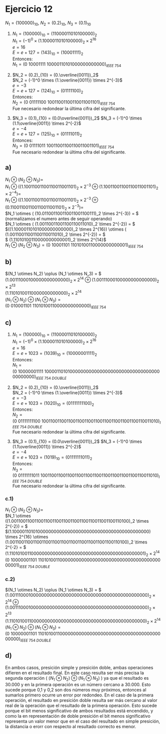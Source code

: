 

# Ejercicio 12

$N_1 = (100000)_{10},\ N_2 = (0.2)_{10},\ N_3 = (0.1)_{10}$  
  



1.  $N_1 = (100000)_{10} = (11000011010100000)_2$  
    $N_1 = (-1)^0 \times (1.1000011010100000)_2 \times 2^{16}$  
    $e = 16$  
    $E = e + 127 = (143)_{10} = (10001111)_2$  
    Entonces:  
    $N_1 = (0\ 10001111\ 10000110101000000000000)_{IEEE\ 754}$

2.  $N_2 = (0.2)_{10} = (0.\overline{0011})_2$  
    $N_2 = (-1)^0 \times (1.\overline{0011}) \times 2^{-3}$  
    $e = -3$  
    $E = e + 127 = (124)_{10} = (01111100)_2$  
    Entonces:  
    $N_2 = (0\ 01111100\ 10011001100110011001101)_{IEEE\ 754}$  
    Fue necesario redondear la última cifra del significante.

3.  $N_3 = (0.1)_{10} = (0.0\overline{0011})_2$
    $N_3 = (-1)^0 \times (1.1\overline{0011}) \times 2^{-2}$  
    $e = -4$  
    $E = e + 127 = (125)_{10} = (01111011)_2$  
    Entonces:  
    $N_3 = (0\ 01111011\ 10011001100110011001101)_{IEEE\ 754}$  
    Fue necesario redondear la última cifra del significante.

## a)

$N_1 \otimes (N_2 \oplus N_3) =$  
$N_1 \otimes ((1.10011001100110011001101)_2 \times 2^{-3} \oplus (1.10011001100110011001101)_2 \times 2^{-4}) =$  
$N_1 \otimes ((1.10011001100110011001101)_2 \times 2^{-3} \oplus (0.110011001100110011001101)_2 \times 2^{-3}) =$  
$N_1 \otimes ( (10.011001100110011001100111)_2 \times 2^{-3}) = $  
(normalizamos el numero antes de seguir operando)  
$N_1 \otimes ( (1.00110011001100110011010)_2 \times 2^{-2}) = $   
$((1.10000110101000000000000)_2 \times 2^{16}) \otimes ( (1.00110011001100110011010)_2 \times 2^{-2}) = $  
$ (1.11010100110000000000001)_2 \times 2^{14}$  
$N_1 \otimes (N_2 \oplus N_3) = (0\ 10001101 \ 11010100110000000000001)_{IEEE\ 754}$  


## b)

$(N_1 \otimes N_2) \oplus (N_1 \otimes N_3) = $  
$(1.00111000100000000000000)_2 \times 2^{14} \oplus (1.00111000100000000000000)_2 \times 2^{13}$  
$(1.11010100110000000000000)_2 \times 2^{14}$  
$(N_1 \otimes N_2) \oplus (N_1 \otimes N_3) = (0\ 010001101\ 11010100110000000000000)_{IEEE\ 754}$  

## c)

 1. $N_1 = (100000)_{10} = (11000011010100000)_2$  
    $N_1 = (-1)^0 \times (1.1000011010100000)_2 \times 2^{16}$  
    $e = 16$  
    $E = e + 1023 = (1039)_{10} = (10000001111)_2$  
    Entonces:  
    $N_1 = (0\ 10000001111\ 1000011010100000000000000000000000000000000000000000)_{IEEE\ 754\ DOUBLE}$

  2. $N_2 = (0.2)_{10} = (0.\overline{0011})_2$  
    $N_2 = (-1)^0 \times (1.\overline{0011}) \times 2^{-3}$  
    $e = -3$  
    $E = e + 1023 = (1020)_{10} = (01111111100)_2$  
    Entonces:  
    $N_2 = (0\ 01111111100\ 1001100110011001100110011001100110011001100110011010)_{IEEE\ 754\ DOUBLE}$  
    Fue necesario redondear la última cifra del significante.

3.  $N_3 = (0.1)_{10} = (0.0\overline{0011})_2$
    $N_3 = (-1)^0 \times (1.1\overline{0011}) \times 2^{-2}$  
    $e = -4$  
    $E = e + 1023 = (1019)_{10} = (01111111011)_2$  
    Entonces:  
    $N_3 = (0\ 01111111011\ 1001100110011001100110011001100110011001100110011010)_{IEEE\ 754\ DOUBLE}$  
    Fue necesario redondear la última cifra del significante.

### c.1)

$N_1 \otimes (N_2 \oplus N_3) =$  
$N_1 \otimes ((1.0011001100110011001100110011001100110011001100110100)_2 \times 2^{-2}) = $  
$(1.1000011010100000000000000000000000000000000000000000) \times 2^{16} \otimes (1.0011001100110011001100110011001100110011001100110100)_2 \times 2^{-2} = $  
$(1.1101010011000000000000000000000000000000000000000001)_2 \times 2^{14}$  
$(0\ 10000001101\ 1101010011000000000000000000000000000000000000000001)_{IEEE\ 754\ DOUBLE}$

### c.2)

$(N_1 \otimes N_2) \oplus (N_1 \otimes N_3) = $  
$(1.0011100010000000000000000000000000000000000000000000)_2 \times 2^{14} \oplus (1.0011100010000000000000000000000000000000000000000000)_2 \times 2^{13}$  
$(1.1101010011000000000000000000000000000000000000000000)_2 \times 2^{14}$  
$(N_1 \otimes N_2) \oplus (N_1 \otimes N_3) = (0\ 10000001101\ 1101010011000000000000000000000000000000000000000000)_{IEEE\ 754\ DOUBLE}$

## d)

En ambos casos, presición simple y presición doble, ambas operaciones difieren en el resultado final. En este caso resulta ser más precisa la segunda operación ( $(N_1 \otimes N_2) \oplus (N_1 \otimes N_3)$ ) ya que el resultado es 30.000 y en la primera operación es un número cercano a 30.000. Esto sucede porque 0,1 y 0,2 son dos números muy próximos, entonces al sumarlos primero ocurre un error por redondeo. 
En el caso de la primera operación, el resultado en presición doble resulta ser más cercano al valor real de la operación que el resultado de la primera operación. Esto sucede porque el bit menos significativo de ambos resultados está encendido, y como la en representación de doble presición el bit menos significativo representa un valor menor que en el caso del resultado en simple presición, la distancia o erorr con respecto al resultado correcto es menor.